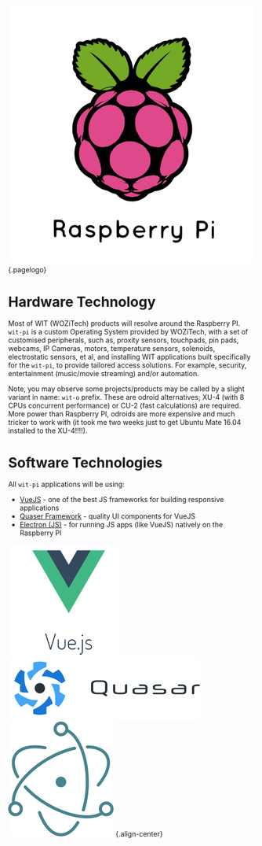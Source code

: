 ![Raspberry Pi 3 D Logo](/uploads/logos/raspberry-pi-3-d-logo.png "Raspberry Pi 3 D Logo"){.pagelogo}
<!-- TITLE: wit-pi -->
<!-- SUBTITLE: The WIT trailblazer -->

# Hardware Technology
Most of WIT (WOZiTech) products will resolve around the Raspberry PI. `wit-pi` is a custom Operating System provided by WOZiTech, with a set of customised peripherals, such as, proxity sensors, touchpads, pin pads, webcams, IP Cameras, motors, temperature sensors, solenoids, electrostatic sensors, et al, and installing WIT applications built specifically for the `wit-pi`, to provide tailored access solutions. For example, security, entertainment (music/movie streaming) and/or automation.

Note, you may observe some projects/products may be called by a slight variant in name: `wit-o` prefix. These are odroid alternatives; XU-4 (with 8 CPUs concurrent performance) or CU-2 (fast calculations) are required. More power than Raspberry PI, odroids are more expensive and much tricker to work with (it took me two weeks just to get Ubuntu Mate 16.04 installed to the XU-4!!!!).

# Software Technologies
All `wit-pi` applications will be using:
* [VueJS](https://vuejs.org/) - one of the best JS frameworks for building responsive applications
* [Quaser Framework](http://quasar-framework.org/) - quality UI components for VueJS
* [Electron (JS)](https://electronjs.org/) - for running JS apps (like VueJS) natively on the Raspberry PI

![Vuejs Logo](/uploads/logos/vuejs-logo.png "Vuejs Logo") ![Quasar Logo](/uploads/logos/quasar-logo.png "Quasar Logo") ![Electron Logo](/uploads/logos/electron-logo.png "Electron Logo") {.align-center}
